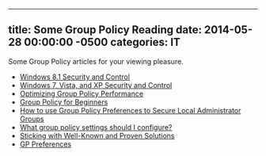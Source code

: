 ﻿---

title:  Some Group Policy Reading
date:   2014-05-28 00:00:00 -0500
categories: IT
---






Some Group Policy articles for your viewing pleasure.

- <a href="http://technet.microsoft.com/en-US/windows/aa905062.aspx?ITPID=article" target="_blank">Windows 8.1 Security and Control</a>
- <a href="http://technet.microsoft.com/en-us/windows/jj667547" target="_blank">Windows 7, Vista, and XP Security and Control</a>
- <a href="http://technet.microsoft.com/en-us/magazine/2008.01.gpperf.aspx" target="_blank">Optimizing Group Policy Performance</a>
- <a href="http://www.microsoft.com/en-us/download/details.aspx?id=20092" target="_blank">Group Policy for Beginners</a>
- <a href="http://www.grouppolicy.biz/2010/01/how-to-use-group-policy-preferences-to-secure-local-administrator-groups/" target="_blank">How to use Group Policy Preferences to Secure Local Administrator Groups</a>
- <a href="http://www.grouppolicy.biz/2013/05/what-group-policy-settings-should-i-configure/" target="_blank">What group policy settings should I configure?</a>
- <a href="http://blogs.technet.com/b/fdcc/archive/2010/10/06/sticking-with-well-known-and-proven-solutions.aspx" target="_blank">Sticking with Well-Known and Proven Solutions</a>
- <a href="http://www.verboon.info/2008/08/gp-preferences/" target="_blank">GP Preferences</a>



